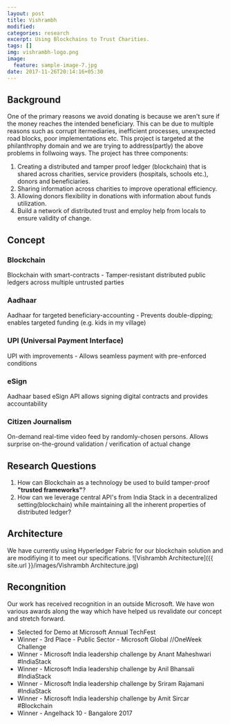 ```yaml
---
layout: post
title: Vishrambh
modified:
categories: research
excerpt: Using Blockchains to Trust Charities.
tags: []
img: vishrambh-logo.png
image:
  feature: sample-image-7.jpg
date: 2017-11-26T20:14:16+05:30
---
```


## Background

One of the primary reasons we avoid donating is because we aren't sure if the money reaches the intended beneficiary. This can be due to multiple reasons such as corrupt itermediaries, inefficient processes, unexpected road blocks, poor implementations etc. This project is targeted at the philanthrophy domain and we are trying to address(partly) the above problems in follwoing ways. The project has three components:

1. Creating a distributed and tamper proof ledger (blockchain) that is shared across charities, service providers (hospitals, schools etc.), donors and beneficiaries.
2. Sharing information across charities to improve operational efficiency.
3. Allowing donors flexibility in donations with information about funds utilization.
4. Build a network of distributed trust and employ help from locals to ensure validity of change.

## Concept

### Blockchain
Blockchain with smart-contracts​ -
Tamper-resistant distributed public ledgers across multiple untrusted parties​
### Aadhaar
Aadhaar for targeted beneficiary-accounting​ -
Prevents double-dipping; enables targeted funding (e.g. kids in my village)​
### UPI (Universal Payment Interface)
UPI with improvements​ -
Allows seamless payment with pre-enforced conditions
### eSign
Aadhaar based eSign API allows signing digital contracts and provides accountability
### Citizen Journalism
On-demand real-time video feed by randomly-chosen persons​.
Allows surprise on-the-ground validation / verification of actual change​

## Research Questions
1. How can Blockchain as a technology be used to build tamper-proof **"trusted frameworks"**?​
2. How can we leverage central API's from India Stack in a decentralized setting(blockchain) while maintaining all the inherent properties of distributed ledger?

## Architecture
We have currently using Hyperledger Fabric for our blockchain solution and are modifiying it to meet our specifications.
![Vishrambh Architecture]({{ site.url }}/images/Vishrambh Architecture.jpg)

## Recongnition

Our work has received recognition in an outside Microsoft. We have won various awards along the way which have helped us revalidate our concept and stretch forward.

* Selected for Demo at Microsoft Annual TechFest
* Winner - 3rd Place - Public Sector - Microsoft Global //OneWeek Challenge
* Winner - Microsoft India leadership challenge by Anant Maheshwari #IndiaStack
* Winner - Microsoft India leadership challenge by Anil Bhansali #IndiaStack
* Winner - Microsoft India leadership challenge by Sriram Rajamani #IndiaStack
* Winner - Microsoft India leadership challenge by Amit Sircar #Blockchain
* Winner - Angelhack 10 - Bangalore 2017